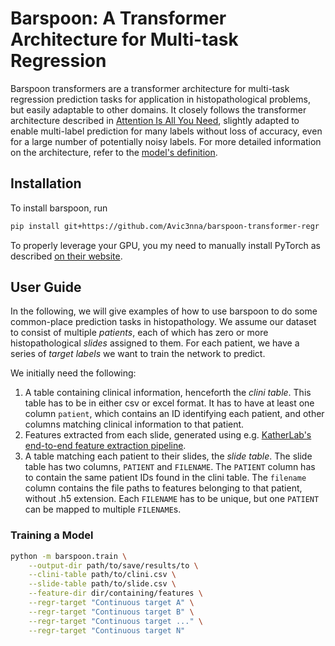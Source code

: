 # Barspoon: A Transformer Architecture for Multi-task Regression

Barspoon transformers are a transformer architecture for multi-task regression
prediction tasks for application in histopathological problems, but easily adaptable
to other domains.  It closely follows the transformer architecture described in
[Attention Is All You Need][1], slightly adapted to enable multi-label
prediction for many labels without loss of accuracy, even for a large number of
potentially noisy labels.  For more detailed information on the architecture,
refer to the [model's definition][2].

[1]: https://arxiv.org/abs/1706.03762 "Attention Is All You Need"
[2]: barspoon/model.py#L22  "Definition of the Barspoon Model Architecture"

## Installation

To install barspoon, run

```sh
pip install git+https://github.com/Avic3nna/barspoon-transformer-regr
```

To properly leverage your GPU, you my need to manually install PyTorch as
described [on their website][3].

[3]: https://pytorch.org/get-started/locally "Start Locally | PyTorch"

## User Guide

In the following, we will give examples of how to use barspoon to do some
common-place prediction tasks in histopathology.  We assume our dataset to
consist of multiple _patients_, each of which has zero or more histopathological
_slides_ assigned to them.  For each patient, we have a series of _target
labels_ we want to train the network to predict.

We initially need the following:

 1. A table containing clinical information, henceforth the _clini table_.  This
    table has to be in either csv or excel format.  It has to have at least one
    column `patient`, which contains an ID identifying each patient, and other
    columns matching clinical information to that patient.
 2. Features extracted from each slide, generated using e.g. [KatherLab's
    end-to-end feature extraction pipeline][4].
 3. A table matching each patient to their slides, the _slide table_.  The slide
    table has two columns, `PATIENT` and `FILENAME`.  The `PATIENT` column has
    to contain the same patient IDs found in the clini table.  The `filename`
    column contains the file paths to features belonging to that patient, without .h5 extension.  Each
    `FILENAME` has to be unique, but one `PATIENT` can be mapped to multiple
    `FILENAME`s.

[4]: https://github.com/KatherLab/end2end-WSI-preprocessing
    "End-to-End WSI Processing Pipeline"

### Training a Model

```sh
python -m barspoon.train \
    --output-dir path/to/save/results/to \
    --clini-table path/to/clini.csv \
    --slide-table path/to/slide.csv \
    --feature-dir dir/containing/features \
    --regr-target "Continuous target A" \
    --regr-target "Continuous target B" \
    --regr-target "Continuous target ..." \
    --regr-target "Continuous target N"
```
